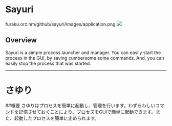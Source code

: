 Sayuri
======

furaku.orz.hm/github/sayuri/images/application.png
![](http://furaku.orz.hm/github/sayuri/images/application.png)

## Overview
Sayuri is a simple process launcher and manager. You can easily start the process in the GUI, by saving cumbersome some commands. And, you can easily stop the process that was started.

------

さゆり
======

##概要
さゆりはプロセスを簡単に起動し、管理を行います。わずらわしいコマンドを記憶させておくことにより、プロセスをGUIで簡単に起動できます。また、起動したプロセスを簡単に止められます。


